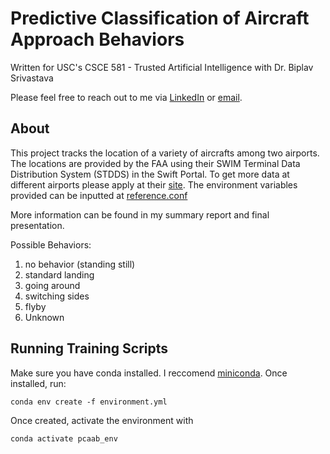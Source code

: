 # Predictive Classification of Aircraft Approach Behaviors

Written for USC's CSCE 581 - Trusted Artificial Intelligence with Dr. Biplav Srivastava

Please feel free to reach out to me via [LinkedIn](https://www.linkedin.com/in/camosterholt/) or [email](mailto:usc@osterholt.us).

## About

This project tracks the location of a variety of aircrafts among two airports. The locations are provided by the FAA using their SWIM Terminal Data Distribution System (STDDS) in the Swift Portal. To get more data at different airports please apply at their [site](https://portal.swim.faa.gov/). The environment variables provided can be inputted at [reference.conf](jumpstart-latest/src/main/resources/reference.conf.)

More information can be found in my summary report and final presentation.

Possible Behaviors:

1. no behavior (standing still)
2. standard landing
3. going around
4. switching sides
5. flyby
6. Unknown

## Running Training Scripts

Make sure you have conda installed. I reccomend [miniconda](https://www.anaconda.com/docs/getting-started/miniconda/install). Once installed, run:

`conda env create -f environment.yml`

Once created, activate the environment with

`conda activate pcaab_env`
